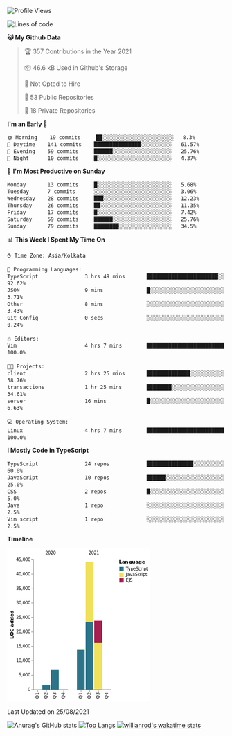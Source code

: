 <!--START_SECTION:waka-->
![Profile Views](http://img.shields.io/badge/Profile%20Views-0-blue)

![Lines of code](https://img.shields.io/badge/From%20Hello%20World%20I%27ve%20Written-90070%20lines%20of%20code-blue)

**🐱 My Github Data** 

> 🏆 357 Contributions in the Year 2021
 > 
> 📦 46.6 kB Used in Github's Storage 
 > 
> 🚫 Not Opted to Hire
 > 
> 📜 53 Public Repositories 
 > 
> 🔑 18 Private Repositories  
 > 
**I'm an Early 🐤** 

```text
🌞 Morning    19 commits     ██░░░░░░░░░░░░░░░░░░░░░░░   8.3% 
🌆 Daytime    141 commits    ███████████████░░░░░░░░░░   61.57% 
🌃 Evening    59 commits     ██████░░░░░░░░░░░░░░░░░░░   25.76% 
🌙 Night      10 commits     █░░░░░░░░░░░░░░░░░░░░░░░░   4.37%

```
📅 **I'm Most Productive on Sunday** 

```text
Monday       13 commits     █░░░░░░░░░░░░░░░░░░░░░░░░   5.68% 
Tuesday      7 commits      ░░░░░░░░░░░░░░░░░░░░░░░░░   3.06% 
Wednesday    28 commits     ███░░░░░░░░░░░░░░░░░░░░░░   12.23% 
Thursday     26 commits     ██░░░░░░░░░░░░░░░░░░░░░░░   11.35% 
Friday       17 commits     █░░░░░░░░░░░░░░░░░░░░░░░░   7.42% 
Saturday     59 commits     ██████░░░░░░░░░░░░░░░░░░░   25.76% 
Sunday       79 commits     ████████░░░░░░░░░░░░░░░░░   34.5%

```


📊 **This Week I Spent My Time On** 

```text
⌚︎ Time Zone: Asia/Kolkata

💬 Programming Languages: 
TypeScript               3 hrs 49 mins       ███████████████████████░░   92.62% 
JSON                     9 mins              █░░░░░░░░░░░░░░░░░░░░░░░░   3.71% 
Other                    8 mins              ░░░░░░░░░░░░░░░░░░░░░░░░░   3.43% 
Git Config               0 secs              ░░░░░░░░░░░░░░░░░░░░░░░░░   0.24%

🔥 Editors: 
Vim                      4 hrs 7 mins        █████████████████████████   100.0%

🐱‍💻 Projects: 
client                   2 hrs 25 mins       ██████████████░░░░░░░░░░░   58.76% 
transactions             1 hr 25 mins        ████████░░░░░░░░░░░░░░░░░   34.61% 
server                   16 mins             █░░░░░░░░░░░░░░░░░░░░░░░░   6.63%

💻 Operating System: 
Linux                    4 hrs 7 mins        █████████████████████████   100.0%

```

**I Mostly Code in TypeScript** 

```text
TypeScript               24 repos            ███████████████░░░░░░░░░░   60.0% 
JavaScript               10 repos            ██████░░░░░░░░░░░░░░░░░░░   25.0% 
CSS                      2 repos             █░░░░░░░░░░░░░░░░░░░░░░░░   5.0% 
Java                     1 repo              ░░░░░░░░░░░░░░░░░░░░░░░░░   2.5% 
Vim script               1 repo              ░░░░░░░░░░░░░░░░░░░░░░░░░   2.5%

```


**Timeline**

![Chart not found](https://raw.githubusercontent.com/wise-introvert/wise-introvert/master/charts/bar_graph.png) 


 Last Updated on 25/08/2021
<!--END_SECTION:waka-->
![Anurag's GitHub stats](https://github-readme-stats.vercel.app/api?username=wise-introvert&count_private=true&show_icons=true)
[![Top Langs](https://github-readme-stats.vercel.app/api/top-langs/?username=wise-introvert&langs_count=10)](https://github.com/anuraghazra/github-readme-stats)
[![willianrod's wakatime stats](https://github-readme-stats.vercel.app/api/wakatime?username=wiseintrovert)](https://github.com/anuraghazra/github-readme-stats)
